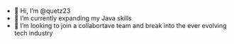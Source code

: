 - 👋 Hi, I’m @quetz23
- 🌱 I’m currently expanding my Java skills
- 💞️ I’m looking to join a collabortave team and break into the ever evolving tech industry

<!---
quetz23/quetz23 is a ✨ special ✨ repository because its `README.md` (this file) appears on your GitHub profile.
You can click the Preview link to take a look at your changes.
--->
